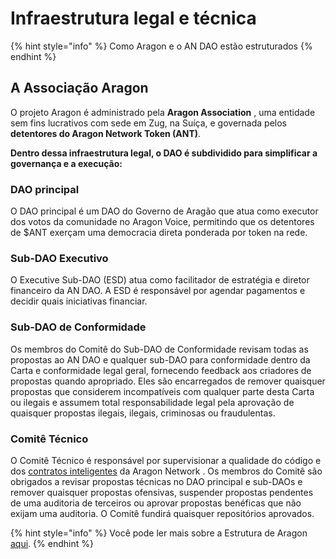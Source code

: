 # Infraestrutura legal e técnica



{% hint style="info" %}
Como Aragon e o AN DAO estão estruturados
{% endhint %}

## A Associação Aragon <a href="#the-aragon-association" id="the-aragon-association"></a>

O projeto Aragon é administrado pela **Aragon Association** , uma entidade sem fins lucrativos com sede em Zug, na Suíça, e governada pelos **detentores do Aragon Network Token (ANT)**.

**Dentro dessa infraestrutura legal, o DAO é subdividido para simplificar a governança e a execução:**

### **DAO principal** <a href="#main-dao" id="main-dao"></a>

O DAO principal é um DAO do Governo de Aragão que atua como executor dos votos da comunidade no Aragon Voice, permitindo que os detentores de $ANT exerçam uma democracia direta ponderada por token na rede.

### **Sub-DAO Executivo** <a href="#executive-sub-dao" id="executive-sub-dao"></a>

O Executive Sub-DAO (ESD) atua como facilitador de estratégia e diretor financeiro da AN DAO. A ESD é responsável por agendar pagamentos e decidir quais iniciativas financiar.

### **Sub-DAO de Conformidade** <a href="#compliance-sub-dao" id="compliance-sub-dao"></a>

Os membros do Comitê do Sub-DAO de Conformidade revisam todas as propostas ao AN DAO e qualquer sub-DAO para conformidade dentro da Carta e conformidade legal geral, fornecendo feedback aos criadores de propostas quando apropriado. Eles são encarregados de remover quaisquer propostas que considerem incompatíveis com qualquer parte desta Carta ou ilegais e assumem total responsabilidade legal pela aprovação de quaisquer propostas ilegais, ilegais, criminosas ou fraudulentas.

### **Comitê Técnico** <a href="#tech-committee" id="tech-committee"></a>

O Comitê Técnico é responsável por supervisionar a qualidade do código e dos [contratos inteligentes](https://pt.wikipedia.org/wiki/Contrato\_inteligente) da Aragon Network . Os membros do Comitê são obrigados a revisar propostas técnicas no DAO principal e sub-DAOs e remover quaisquer propostas ofensivas, suspender propostas pendentes de uma auditoria de terceiros ou aprovar propostas benéficas que não exijam uma auditoria. O Comitê fundirá quaisquer repositórios aprovados.

{% hint style="info" %}
Você pode ler mais sobre a Estrutura de Aragon [aqui](https://andao-aragon-org.translate.goog/?\_x\_tr\_sl=en&\_x\_tr\_tl=pt&\_x\_tr\_hl=es-419&\_x\_tr\_pto=wapp#Structure).
{% endhint %}
